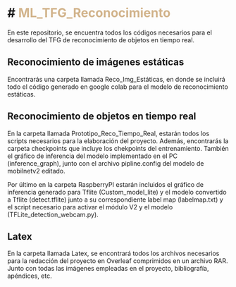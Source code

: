 # # <span style="color:tan"> ML_TFG_Reconocimiento </span>



En este repositorio, se encuentra todos los códigos necesarios para el desarrollo del TFG de reconocimiento de objetos en tiempo real. 

## Reconocimiento de imágenes estáticas

Encontrarás una carpeta llamada Reco_Img_Estáticas, en donde se incluirá todo el código generado en google colab para el modelo de reconocimiento estáticas.

## Reconocimiento de objetos en tiempo real

En la carpeta llamada Prototipo_Reco_Tiempo_Real, estarán todos los scripts necesarios para la elaboración del proyecto. Además, encontrarás la carpeta checkpoints que incluye los chekpoints del entrenamiento. También el gráfico de inferencia del modelo implementado en el PC (inference_graph), junto con el archivo pipline.config del modelo de mobilnetv2 editado.

Por último en la carpeta RaspberryPI  estarán incluidos el gráfico de inferencia generado para Tflite (Custom_model_lite) y el modelo convertido a Tflite (detect.tflite) junto a su correspondiente label map (labelmap.txt) y el script necesario para activar el módulo V2 y el modelo (TFLite_detection_webcam.py).

## Latex

En la carpeta llamada Latex, se encontrará todos los archivos necesarios para la redacción del proyecto en Overleaf comprimidos en un archivo RAR. Junto con todas las imágenes empleadas en el proyecto, bibliografía, apéndices, etc.






